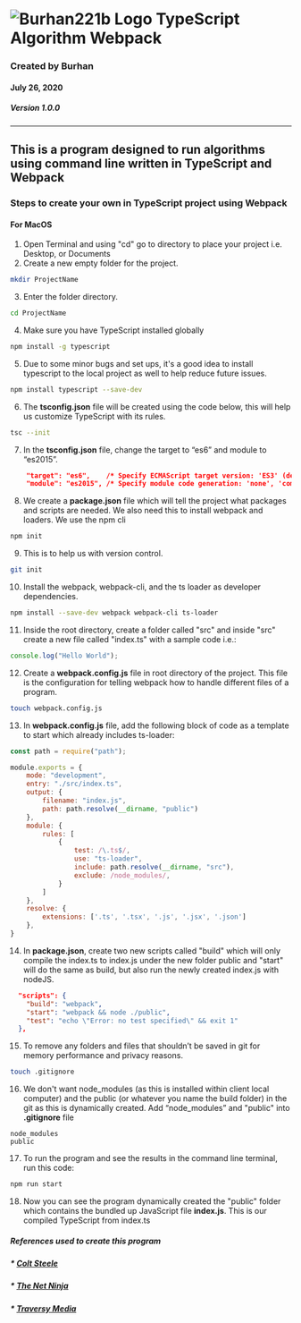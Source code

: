 # ![Burhan221b Logo](https://drive.google.com/uc?export=view&id=1ShYHkaVxVpVDLmUVV8YhigZ-Kju3hJry) TypeScript Algorithm Webpack
### Created by Burhan 
#### July 26, 2020
##### Version 1.0.0
---

## This is a program designed to run algorithms using command line written in TypeScript and Webpack 

### Steps to create your own in TypeScript project using Webpack
#### **For MacOS**
1. Open Terminal and using "cd" go to directory to place your project i.e. Desktop, or Documents
1. Create a new empty folder for the project.
```bash
mkdir ProjectName
```
3. Enter the folder directory. 
```bash
cd ProjectName
```
4. Make sure you have TypeScript installed globally 
```bash
npm install -g typescript
```
5. Due to some minor bugs and set ups, it's a good idea to install typescript to the local project as well to help reduce future issues.
```bash
npm install typescript --save-dev
```
6. The **tsconfig.json** file will be created using the code below, this will help us customize TypeScript with its rules.
```bash
tsc --init
```
7. In the **tsconfig.json** file, change the target to “es6” and module to “es2015”.
```json
    "target": "es6",    /* Specify ECMAScript target version: 'ES3' (default), 'ES5', 'ES2015', 'ES2016', 'ES2017', 'ES2018', 'ES2019', 'ES2020', or 'ESNEXT'. */
    "module": "es2015", /* Specify module code generation: 'none', 'commonjs', 'amd', 'system', 'umd', 'es2015', 'es2020', or 'ESNext'. */
``` 
8. We create a **package.json** file which will tell the project what packages and scripts are needed. We also need this to install webpack and loaders. We use the npm cli
```bash
npm init 
```
9. This is to help us with version control. 
```bash
git init
```
10. Install the webpack, webpack-cli, and the ts loader as developer dependencies. 
```bash
npm install --save-dev webpack webpack-cli ts-loader
```
11. Inside the root directory, create a folder called "src" and inside "src" create a new file called "index.ts" with a sample code i.e.:
```javascript
console.log("Hello World");
```
12. Create a **webpack.config.js** file in root directory of the project. This file is the configuration for telling webpack how to handle different files of a program.
```bash
touch webpack.config.js
```
13. In **webpack.config.js** file, add the following block of code as a template to start which already includes ts-loader:
```javascript
const path = require("path");

module.exports = {
    mode: "development",
    entry: "./src/index.ts",
    output: {
        filename: "index.js",
        path: path.resolve(__dirname, "public")
    },
    module: {
        rules: [
            {
                test: /\.ts$/,
                use: "ts-loader",
                include: path.resolve(__dirname, "src"),
                exclude: /node_modules/,
            }
        ]
    },
    resolve: {
        extensions: ['.ts', '.tsx', '.js', '.jsx', '.json']
    },
}
```
14. In **package.json**, create two new scripts called "build" which will only compile the index.ts to index.js under the new folder public and "start" will do the same as build, but also run the newly created index.js with nodeJS.
```json
  "scripts": {
    "build": "webpack",
    "start": "webpack && node ./public",
    "test": "echo \"Error: no test specified\" && exit 1"
  },
``` 
15. To remove any folders and files that shouldn’t be saved in git for memory performance and privacy reasons. 
```bash
touch .gitignore
```
16. We don't want node_modules (as this is installed within client local computer) and the public (or whatever you name the build folder) in the git as this is dynamically created. Add “node_modules” and "public" into **.gitignore** file
```
node_modules
public
```
17. To run the program and see the results in the command line terminal, run this code:
```bash
npm run start
```
18. Now you can see the program dynamically created the "public" folder which contains the bundled up JavaScript file **index.js**. This is our compiled TypeScript from index.ts

##### References used to create this program
##### * [Colt Steele](https://www.youtube.com/playlist?list=PLblA84xge2_zwxh3XJqy6UVxS60YdusY8)
##### * [The Net Ninja](https://www.youtube.com/playlist?list=PL4cUxeGkcC9hOkGbwzgYFmaxB0WiduYJC)
##### * [Traversy Media](http://www.traversymedia.com)

